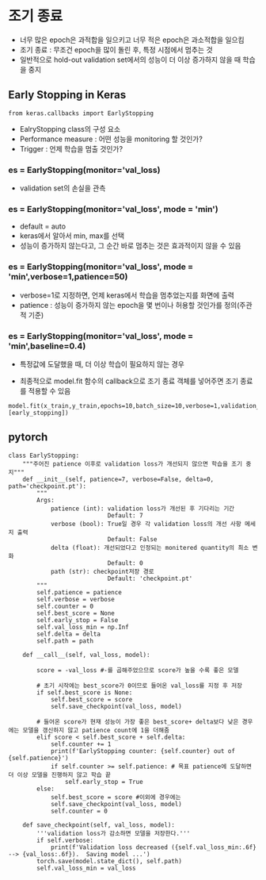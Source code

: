 # 조기 종료

- 너무 많은 epoch은 과적합을 일으키고 너무 적은 epoch은 과소적합을 일으킴
- 조기 종료 : 무조건 epoch을 많이 돌린 후, 특정 시점에서 멈추는 것
- 일반적으로 hold-out validation set에서의 성능이 더 이상 증가하지 않을 때 학습을 중지

## Early Stopping in Keras

```{python}
from keras.callbacks import EarlyStopping
```

- EalryStopping class의 구성 요소
- Performance measure : 어떤 성능을 monitoring 할 것인가?
- Trigger : 언제 학습을 멈출 것인가?

### es = EarlyStopping(monitor='val_loss)
- validation set의 손실을 관측

### es = EarlyStopping(monitor='val_loss', mode = 'min')
- default = auto
- keras에서 알아서 min, max를 선택
- 성능이 증가하지 않는다고, 그 순간 바로 멈추는 것은 효과적이지 않을 수 있음

### es = EarlyStopping(monitor='val_loss', mode = 'min',verbose=1,patience=50)
- verbose=1로 지정하면, 언제 keras에서 학습을 멈추었는지를 화면에 출력
- patience : 성능이 증가하지 않는 epoch을 몇 번이나 허용할 것인가를 정의(주관적 기준)

### es = EarlyStopping(monitor='val_loss', mode = 'min',baseline=0.4)
- 특정값에 도달했을 때, 더 이상 학습이 필요하지 않는 경우

- 최종적으로 model.fit 함수의 callback으로 조기 종료 객체를 넣어주면 조기 종료를 적용할 수 있음

```{python}
model.fit(x_train,y_train,epochs=10,batch_size=10,verbose=1,validation_split=0.2,callbacks=[early_stopping])
```

## pytorch


```{python}
class EarlyStopping:
    """주어진 patience 이후로 validation loss가 개선되지 않으면 학습을 조기 중지"""
    def __init__(self, patience=7, verbose=False, delta=0, path='checkpoint.pt'):
        """
        Args:
            patience (int): validation loss가 개선된 후 기다리는 기간
                            Default: 7
            verbose (bool): True일 경우 각 validation loss의 개선 사항 메세지 출력
                            Default: False
            delta (float): 개선되었다고 인정되는 monitered quantity의 최소 변화
                            Default: 0
            path (str): checkpoint저장 경로
                            Default: 'checkpoint.pt'
        """
        self.patience = patience
        self.verbose = verbose
        self.counter = 0
        self.best_score = None
        self.early_stop = False
        self.val_loss_min = np.Inf
        self.delta = delta
        self.path = path

    def __call__(self, val_loss, model):

        score = -val_loss #-를 곱해주었으므로 score가 높을 수록 좋은 모델
        
        # 초기 시작에는 best_score가 0이므로 들어온 val_loss를 지정 후 저장
        if self.best_score is None:
            self.best_score = score
            self.save_checkpoint(val_loss, model)
            
        # 들어온 score가 현재 성능이 가장 좋은 best_score+ delta보다 낮은 경우에는 모델을 갱신하지 않고 patience count에 1을 더해줌
        elif score < self.best_score + self.delta:
            self.counter += 1
            print(f'EarlyStopping counter: {self.counter} out of {self.patience}')
            if self.counter >= self.patience: # 목표 patience에 도달하면 더 이상 모델을 진행하지 않고 학습 끝
                self.early_stop = True
        else:
            self.best_score = score #이외에 경우에는 
            self.save_checkpoint(val_loss, model)
            self.counter = 0

    def save_checkpoint(self, val_loss, model):
        '''validation loss가 감소하면 모델을 저장한다.'''
        if self.verbose:
            print(f'Validation loss decreased ({self.val_loss_min:.6f} --> {val_loss:.6f}).  Saving model ...')
        torch.save(model.state_dict(), self.path)
        self.val_loss_min = val_loss
```
